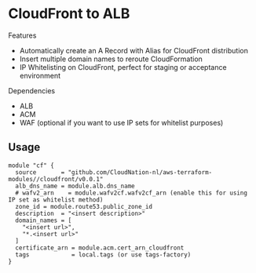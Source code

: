 # CloudFront to ALB

Features 
- Automatically create an A Record with Alias for CloudFront distribution
- Insert multiple domain names to reroute CloudFormation
- IP Whitelisting on CloudFront, perfect for staging or acceptance environment

Dependencies
- ALB
- ACM
- WAF (optional if you want to use IP sets for whitelist purposes)

## Usage

```
module "cf" {
  source       = "github.com/CloudNation-nl/aws-terraform-modules//cloudfront/v0.0.1"
  alb_dns_name = module.alb.dns_name
  # wafv2_arn    = module.wafv2cf.wafv2cf_arn (enable this for using IP set as whitelist method)
  zone_id = module.route53.public_zone_id
  description  = "<insert description>"
  domain_names = [
    "<insert url>",
    "*.<insert url>"
  ]
  certificate_arn = module.acm.cert_arn_cloudfront
  tags            = local.tags (or use tags-factory)
}
```